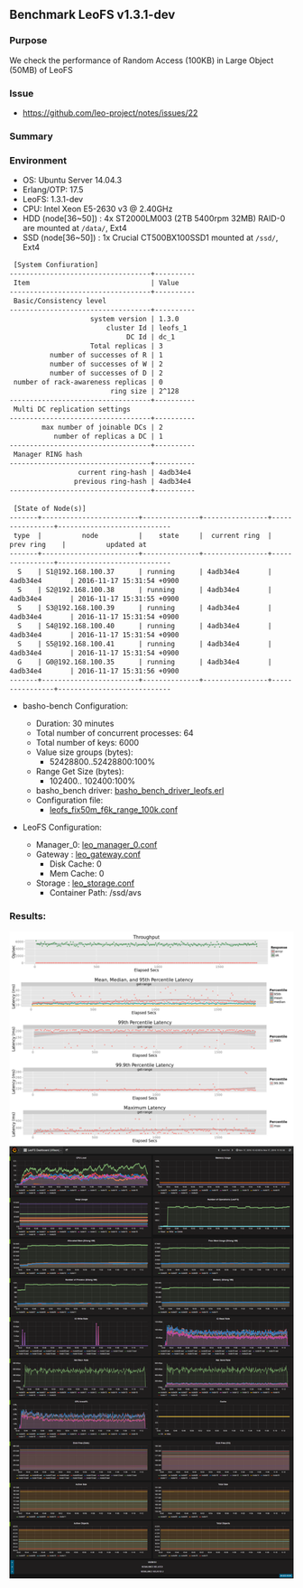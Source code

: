 ## Benchmark LeoFS v1.3.1-dev

### Purpose
We check the performance of Random Access (100KB) in Large Object (50MB) of LeoFS

### Issue
* https://github.com/leo-project/notes/issues/22

### Summary

### Environment

* OS: Ubuntu Server 14.04.3
* Erlang/OTP: 17.5
* LeoFS: 1.3.1-dev
* CPU: Intel Xeon E5-2630 v3 @ 2.40GHz
* HDD (node[36~50]) : 4x ST2000LM003 (2TB 5400rpm 32MB) RAID-0 are mounted at `/data/`, Ext4
* SSD (node[36~50]) : 1x Crucial CT500BX100SSD1 mounted at `/ssd/`, Ext4

```
 [System Confiuration]
-----------------------------------+----------
 Item                              | Value
-----------------------------------+----------
 Basic/Consistency level
-----------------------------------+----------
                    system version | 1.3.0
                        cluster Id | leofs_1
                             DC Id | dc_1
                    Total replicas | 3
          number of successes of R | 1
          number of successes of W | 2
          number of successes of D | 2
 number of rack-awareness replicas | 0
                         ring size | 2^128
-----------------------------------+----------
 Multi DC replication settings
-----------------------------------+----------
        max number of joinable DCs | 2
           number of replicas a DC | 1
-----------------------------------+----------
 Manager RING hash
-----------------------------------+----------
                 current ring-hash | 4adb34e4
                previous ring-hash | 4adb34e4
-----------------------------------+----------

 [State of Node(s)]
-------+------------------------+--------------+----------------+----------------+----------------------------
 type  |          node          |    state     |  current ring  |   prev ring    |          updated at
-------+------------------------+--------------+----------------+----------------+----------------------------
  S    | S1@192.168.100.37      | running      | 4adb34e4       | 4adb34e4       | 2016-11-17 15:31:54 +0900
  S    | S2@192.168.100.38      | running      | 4adb34e4       | 4adb34e4       | 2016-11-17 15:31:55 +0900
  S    | S3@192.168.100.39      | running      | 4adb34e4       | 4adb34e4       | 2016-11-17 15:31:54 +0900
  S    | S4@192.168.100.40      | running      | 4adb34e4       | 4adb34e4       | 2016-11-17 15:31:54 +0900
  S    | S5@192.168.100.41      | running      | 4adb34e4       | 4adb34e4       | 2016-11-17 15:31:54 +0900
  G    | G0@192.168.100.35      | running      | 4adb34e4       | 4adb34e4       | 2016-11-17 15:31:56 +0900
-------+------------------------+--------------+----------------+----------------+----------------------------

```

* basho-bench Configuration:
    * Duration: 30 minutes
    * Total number of concurrent processes: 64
    * Total number  of keys: 6000
    * Value size groups (bytes):
        * 52428800..52428800:100%
    * Range Get Size (bytes):
        *   102400..  102400:100%
    * basho_bench driver: [basho_bench_driver_leofs.erl](https://github.com/leo-project/basho_bench/blob/master/src/basho_bench_driver_leofs.erl)
    * Configuration file: 
        * [leofs_fix50m_f6k_range_100k.conf](leofs_fix50m_f6k_range_100k.conf)

* LeoFS Configuration:
    * Manager_0: [leo_manager_0.conf](conf/G0/leo_manager.conf)
    * Gateway  : [leo_gateway.conf](conf/G0/leo_gateway.conf)
        * Disk Cache: 0
        * Mem Cache:  0
    * Storage  : [leo_storage.conf](conf/S0/leo_storage.conf)
        * Container Path: /ssd/avs

### Results:
![ops-latency](summary.png)
![monitoring-results](grafana.png)
